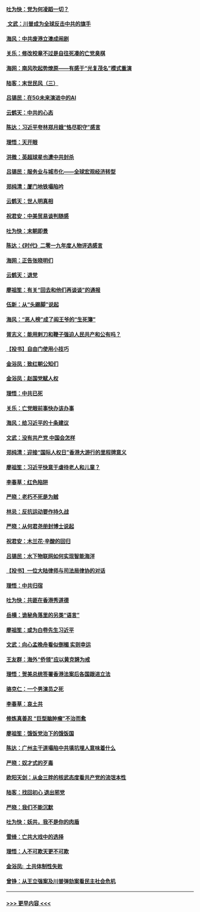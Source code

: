 #### [吐为快：党为何凌蹈一切？](../pages/nsc993/n11736915.md?t=12211622) 
#### [ 文武：川普成为全球反击中共的旗手](../pages/nsc993/n11736882.md?t=12211622) 
#### [海风：中共废港立澳成闹剧](../pages/nsc993/n11735857.md?t=12211622) 
#### [关乐：修改校章不过是自往死凑的亡党臭棋](../pages/nsc993/n11735097.md?t=12211622) 
#### [海网：南风吹起势燎原——有感于“光复茂名”模式重演](../pages/nsc993/n11732308.md?t=12211622) 
#### [陆客：末世民风（三）](../pages/nsc993/n11732211.md?t=12211622) 
#### [吕锡民：在5G未来演进中的AI](../pages/nsc993/n11730010.md?t=12211622) 
#### [云鹤天：中共的心态](../pages/nsc993/n11729906.md?t=12211622) 
#### [陈达：习近平夸林郑月娥“恪尽职守”感言](../pages/nsc993/n11729881.md?t=12211622) 
#### [理悟：天开眼](../pages/nsc993/n11729699.md?t=12211622) 
#### [洪微：英超球星也遭中共封杀](../pages/nsc993/n11727243.md?t=12211622) 
#### [吕锡民：服务业与城市化——全球宏观经济转型](../pages/nsc993/n11725845.md?t=12211622) 
#### [郑纯清：厦门地铁塌陷吟](../pages/nsc993/n11725813.md?t=12211622) 
#### [云鹤天：世人明真相](../pages/nsc993/n11725621.md?t=12211622) 
#### [祝君安：中美贸易谈判随感](../pages/nsc993/n11725609.md?t=12211622) 
#### [吐为快：末朝即景](../pages/nsc993/n11723365.md?t=12211622) 
#### [陈达：《时代》二零一九年度人物评选感言](../pages/nsc993/n11723337.md?t=12211622) 
#### [海网：正告张晓明们](../pages/nsc993/n11723228.md?t=12211622) 
#### [云鹤天：退党](../pages/nsc993/n11723056.md?t=12211622) 
#### [廖祖笙：有关“回去和他们再谈谈”的通报](../pages/nsc993/n11722442.md?t=12211622) 
#### [伍新：从“头踢脚”说起](../pages/nsc993/n11722429.md?t=12211622) 
#### [海风：“恶人榜”成了阎王爷的“生死簿”](../pages/nsc993/n11722272.md?t=12211622) 
#### [胥志义：能用剌刀和鞭子强迫人民共产和公有吗？](../pages/nsc993/n11720569.md?t=12211622) 
#### [【投书】自由门使用小技巧](../pages/nsc993/n11720180.md?t=12211622) 
#### [金浴凤：致红朝公知们](../pages/nsc993/n11720563.md?t=12211622) 
#### [金浴凤：赵国党赋人权](../pages/nsc993/n11720533.md?t=12211622) 
#### [理悟：中共已死](../pages/nsc993/n11720233.md?t=12211622) 
#### [关乐：亡党眼前事快办该办事](../pages/nsc993/n11719160.md?t=12211622) 
#### [海风：给习近平的十条建议](../pages/nsc993/n11717616.md?t=12211622) 
#### [文武：没有共产党 中国会怎样](../pages/nsc993/n11717584.md?t=12211622) 
#### [郑纯清：迎接“国际人权日”香港大游行的里程牌意义](../pages/nsc993/n11717417.md?t=12211622) 
#### [廖祖笙：习近平快意于虐待老人和儿童？](../pages/nsc993/n11715313.md?t=12211622) 
#### [李春草：红色陷阱](../pages/nsc993/n11715029.md?t=12211622) 
#### [严晓：老朽不死是为贼](../pages/nsc993/n11712910.md?t=12211622) 
#### [林忌：反抗运动要作持久战](../pages/nsc993/n11712623.md?t=12211622) 
#### [严晓：从何君尧册封博士说起](../pages/nsc993/n11712465.md?t=12211622) 
#### [祝君安：木兰花·辛酸的回归](../pages/nsc993/n11712381.md?t=12211622) 
#### [吕锡民：水下物联网如何实现智能海洋](../pages/nsc993/n11711158.md?t=12211622) 
#### [【投书】一位大陆律师与司法局律协的对话](../pages/nsc993/n11709675.md?t=12211622) 
#### [理悟：中共归宿](../pages/nsc993/n11710059.md?t=12211622) 
#### [吐为快：共匪在香港秀道德](../pages/nsc993/n11709979.md?t=12211622) 
#### [岳横：诡秘角落里的另类“语言”](../pages/nsc993/n11709792.md?t=12211622) 
#### [廖祖笙：或为白卷先生习近平](../pages/nsc993/n11708330.md?t=12211622) 
#### [文武：向心孟晚舟看似倒楣 实则幸运](../pages/nsc993/n11708236.md?t=12211622) 
#### [王友群：海外“侨领”应以黄克锵为戒](../pages/nsc993/n11706176.md?t=12211622) 
#### [理悟：贺美总统签署香港法案后各国跟进立法](../pages/nsc993/n11706853.md?t=12211622) 
#### [骆克仁：一个男演员之死](../pages/nsc993/n11706677.md?t=12211622) 
#### [李春草：哀土共](../pages/nsc993/n11706255.md?t=12211622) 
#### [修炼真善忍 “巨型脑肿瘤”不治而愈](../pages/nsc993/n11705340.md?t=12211622) 
#### [廖祖笙：饿饭党治下的饿饭国](../pages/nsc993/n11705085.md?t=12211622) 
#### [陈达：广州主干道塌陷中共填坑埋人意味着什么](../pages/nsc993/n11705046.md?t=12211622) 
#### [严晓：奴才式的歹毒](../pages/nsc993/n11704826.md?t=12211622) 
#### [欧阳天剑：从金三胖的核武态度看共产党的流氓本性](../pages/nsc993/n11702238.md?t=12211622) 
#### [陆客：找回初心 退出邪党](../pages/nsc993/n11702213.md?t=12211622) 
#### [严晓：我们不能沉默](../pages/nsc993/n11702110.md?t=12211622) 
#### [吐为快：妖共，我不是你的肉盾](../pages/nsc993/n11701366.md?t=12211622) 
#### [雪绮：亡共大戏中的选择](../pages/nsc993/n11699922.md?t=12211622) 
#### [理悟：人不可欺天更不可欺](../pages/nsc993/n11699657.md?t=12211622) 
#### [金浴凤:  土共体制性失败](../pages/nsc993/n11699361.md?t=12211622) 
#### [曾铮：从王立强案及川普弹劾案看民主社会危机](../pages/nsc993/n11699318.md?t=12211622) 

----
#### [ >>> 更早内容 <<< ](../indexes/nsc993-earlier.md)
